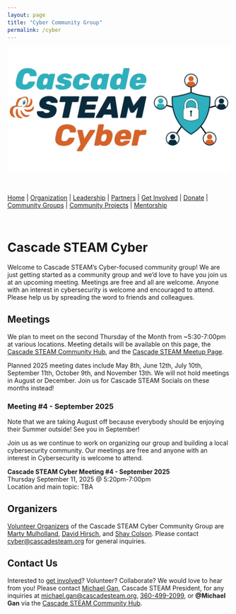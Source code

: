 ```yaml
---
layout: page
title: "Cyber Community Group"
permalink: /cyber
---
```

<style>
  .header {
	display: none;
  }
  .footer {
	display: none;
  }
</style>

<p align="center"><img src="/assets/images/Cascade STEAM Cyber.png" width="600" /></p>

<br>

[Home](/) | [Organization](/organization) | [Leadership](/leadership) | [Partners](/partners) | [Get Involved](/get-involved) | [Donate](/donate) | [Community Groups](/community-groups) | [Community Projects](/community-projects) | [Mentorship](/mentorship)

<br>

# Cascade STEAM Cyber

Welcome to Cascade STEAM’s Cyber-focused community group! We are just getting started as a community group and we’d love to have you join us at an upcoming meeting. Meetings are free and all are welcome. Anyone with an interest in cybersecurity is welcome and encouraged to attend. Please help us by spreading the word to friends and colleagues.

## Meetings

We plan to meet on the second Thursday of the Month from ~5:30-7:00pm at various locations. Meeting details will be available on this page, the [Cascade STEAM Community Hub](http://hub.cascadesteam.org), and the [Cascade STEAM Meetup Page](https://www.meetup.com/cascadesteam).

Planned 2025 meeting dates include May 8th, June 12th, July 10th, September 11th, October 9th, and November 13th. We will not hold meetings in August or December. Join us for Cascade STEAM Socials on these months instead!

### Meeting #4 - September 2025

Note that we are taking August off because everybody should be enjoying their Summer outside!  See you in September!

Join us as we continue to work on organizing our group and building a local cybersecurity community. Our meetings are free and anyone with an interest in Cybersecurity is welcome to attend.

**Cascade STEAM Cyber Meeting #4 - September 2025**<br>
Thursday September 11, 2025 @ 5:20pm-7:00pm<br>
Location and main topic: TBA<br>

[**Timeline:**<br>]: #
[5:20 - Doors open (perhaps arrive a little earlier if you might want to order food/drinks)<br>]: #
[5:40 - Meeting begins<br>]: #

[* Career Spotlight & Presentation: Chris Ranallo, Director of IT for Lummi Nation. He will be talking about how they built a cybersecurity and IT program, and available to discuss issues around public sector IT and cybersecurity. Few of us have had the need (opportunity?) to build a program from the ground up, so this should be an interesting perspective!<br>]: #
[6:30-7:00 - Wrap up and networking/social time]: #

## Organizers

[Volunteer Organizers](/leadership) of the Cascade STEAM Cyber Community Group are [Marty Mulholland](https://www.linkedin.com/in/mulholland99), [David Hirsch](https://www.linkedin.com/in/davidhirsch3), and [Shay Colson](https://www.linkedin.com/in/shaycolson). Please contact [cyber@cascadesteam.org](mailto:cyber@cascadesteam.org) for general inquiries.

## Contact Us

Interested to [get involved](/get-involved)? Volunteer? Collaborate? We would love to hear from you! Please contact [Michael Gan](https://www.linkedin.com/in/michaelbgan), Cascade STEAM President, for any inquiries at [michael.gan@cascadesteam.org](mailto:michael.gan@cascadesteam.org), [360-499-2099](tel:3604992099), or **@Michael Gan** via the [Cascade STEAM Community Hub](http://discord.cascadesteam.org).
